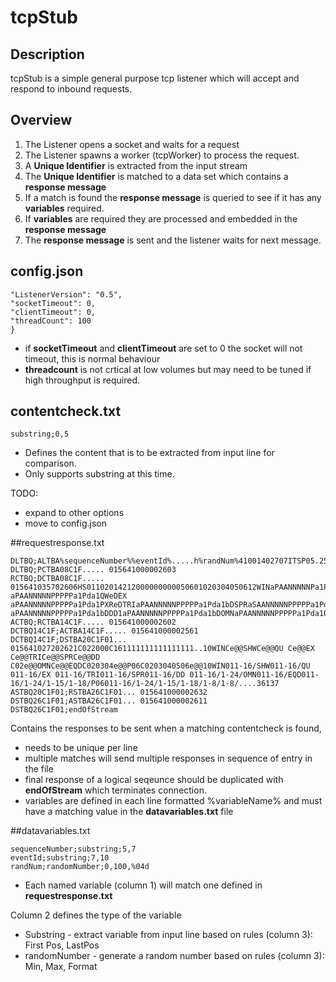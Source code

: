 # tcpStub
## Description
tcpStub is a simple general purpose tcp listener which will accept and respond to inbound requests.

## Overview

1. The Listener opens a socket and waits for a request
2. The Listener spawns a worker (tcpWorker) to process the request.
3. A **Unique Identifier** is extracted from the input stream
4. The **Unique Identifier** is matched to a data set which contains a **response message**  
5. If a match is found the **response message** is queried to see if it has any **variables** required.
6. If **variables** are required they are processed and embedded in the **response message**
7. The **response message** is sent and the listener waits for next message.

## config.json

```{
"ListenerVersion": "0.5",
"socketTimeout": 0,
"clientTimeout": 0,
"threadCount": 100
}
```
 - if **socketTimeout** and **clientTimeout** are set to 0 the socket will not timeout, this is normal behaviour
 - **threadcount** is not crtical at low volumes but may need to be tuned if high throughput is required.

## contentcheck.txt

```
substring;0,5
```

- Defines the content that is to be extracted from input line for comparison.
- Only supports substring at this time.

TODO: 
- expand to other options
- move to config.json

##requestresponse.txt

```
DLTBQ;ALTBA%sequenceNumber%%eventId%.....h%randNum%41001402707ITSP05.2501072
DLTBQ;PCTBA08C1F..... 015641000002603
RCTBQ;DCTBA08C1F..... 015641035702606HS01102014212000000000050601020304050612WINaPAANNNNNPa1Pda1QTeDSHWaPAANNNNNPa1Pda1QTReDQU aPAANNNNNPPPPPa1Pda1QWeDEX aPAANNNNNPPPPPa1Pda1PXReDTRIaPAANNNNNPPPPPa1Pda1bDSPRaSAANNNNNPPPPPa1Pda1RReDDD aPAANNNNNPPPPPa1Pda1bDDD1aPAANNNNNPPPPPa1Pda1bDOMNaPAANNNNNPPPPPa1Pda1QTeDEQDaCAANNNNNPPPPPa1Pda1QTReDP04aCAANNNNNPPPPPa1Pda1bDP06aCAANNNNNPPPPPa1Pda1ReD3563302
ACTBQ;RCTBA14C1F..... 015641000002602
DCTBQ14C1F;ACTBA14C1F..... 015641000002561
DCTBQ14C1F;DSTBA20C1F01... 015641027202621C022000C161111111111111111..10WINCe@@SHWCe@@QU Ce@@EX Ce@@TRICe@@SPRCe@@DD C02e@@OMNCe@@EQDC020304e@@P06C0203040506e@@10WIN011-16/SHW011-16/QU 011-16/EX 011-16/TRI011-16/SPR011-16/DD 011-16/1-24/OMN011-16/EQD011-16/1-24/1-15/1-18/P06011-16/1-24/1-15/1-18/1-8/1-8/....36137
ASTBQ20C1F01;RSTBA26C1F01... 015641000002632
DSTBQ26C1F01;ASTBA26C1F01... 015641000002611
DSTBQ26C1F01;endOfStream
```
Contains the responses to be sent when a matching contentcheck is found, 
- needs to be unique per line
- multiple matches will send multiple responses in sequence of entry in the file
- final response of a logical seqeunce should be duplicated with **endOfStream** which terminates connection. 
 - variables are defined in each line formatted %variableName% and must have a matching value in the **datavariables.txt** file

##datavariables.txt

```
sequenceNumber;substring;5,7
eventId;substring;7,10
randNum;randomNumber;0,100,%04d
```

- Each named variable (column 1) will match one defined in **requestresponse.txt**

Column 2 defines the type of the variable 
- Substring - extract variable from input line based on rules (column 3): First Pos, LastPos
- randomNumber - generate a random number based on rules (column 3): Min, Max, Format  

